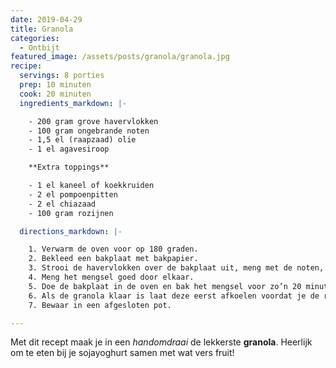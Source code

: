 ```yaml
---
date: 2019-04-29
title: Granola
categories:
  - Ontbijt
featured_image: /assets/posts/granola/granola.jpg
recipe:
  servings: 8 porties
  prep: 10 minuten
  cook: 20 minuten
  ingredients_markdown: |-

    - 200 gram grove havervlokken
    - 100 gram ongebrande noten
    - 1,5 el (raapzaad) olie
    - 1 el agavesiroop

    **Extra toppings**

    - 1 el kaneel of koekkruiden
    - 2 el pompoenpitten
    - 2 el chiazaad
    - 100 gram rozijnen

  directions_markdown: |-

    1. Verwarm de oven voor op 180 graden.
    2. Bekleed een bakplaat met bakpapier.
    3. Strooi de havervlokken over de bakplaat uit, meng met de noten, zaden en kruiden (niet de rozijnen) en giet de olie en agavesiroop eroverheen.
    4. Meng het mengsel goed door elkaar.
    5. Doe de bakplaat in de oven en bak het mengsel voor zo’n 20 minuten. Roer regelmatig door!
    6. Als de granola klaar is laat deze eerst afkoelen voordat je de rozijnen erdoor mengt.
    7. Bewaar in een afgesloten pot.

---
```

Met dit recept maak je in een _handomdraai_ de lekkerste **granola**. Heerlijk om te eten bij je sojayoghurt samen met wat vers fruit!
